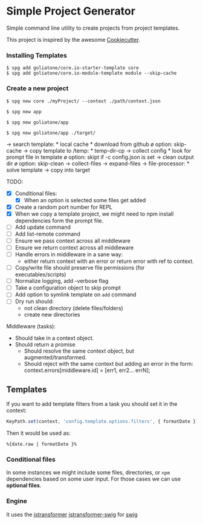 # Simple Project Generator

Simple command line utility to create projects from project templates.

This project is inspired by the awesome [Cookiecutter][cookiecutter].

### Installing Templates

```
$ spg add goliatone/core.io-starter-template core
$ spg add goliatone/core.io-module-template module --skip-cache
```

### Create a new project

```
$ spg new core ./myProject/ --context ./path/context.json
```


```
$ spg new app
```

```
$ spg new goliatone/app
```

```
$ spg new goliatone/app ./target/
```

-> search template:
    * local cache
        * download from github
    ø option: skip-cache
-> copy template to /temp:
    * temp-dir-cp
-> collect config
    * look for prompt file in template
    ø option: skipt if -c config.json is set
-> clean output dir
    ø option: skip-clean
-> collect-files
-> expand-files
-> file-processor:
    * solve template
-> copy into target

<!--
https://github.com/ironSource/node-config-prompt
https://www.npmjs.com/package/configstore
https://github.com/jstransformers/jstransformer
https://github.com/egoist/majo  
https://github.com/egoist/kopy
-->

TODO:
- [x] Conditional files:
    - [x] When an option is selected some files get added
- [x] Create a random port number for REPL
- [x] When we copy a template project, we might need to npm install dependencies
      form the prompt file.
- [ ] Add update command
- [ ] Add list-remote command
- [ ] Ensure we pass context across all middleware
- [ ] Ensure we return context across all middleware
- [ ] Handle errors in middleware in a sane way:
    - either return context with an error or return error with ref to context.
- [ ] Copy/write file should preserve file permissions (for executables/scripts)
- [ ] Normalize logging, add -verbose flag
- [ ] Take a configuration object to skip prompt
- [ ] Add option to symlink template on `add` command
- [ ] Dry run should:
    - not clean directory (delete files/folders)
    - create new directories

Middleware (tasks):
* Should take in a context object.
* Should return a promise
    * Should resolve the same context object, but augmented/transformed.
    * Should reject with the same context but adding an error in the form:
        context.errors[middleware.id] = [err1, err2... errN];

## Templates

If you want to add template filters from a task you should set it in the context:

```js
KeyPath.set(context, 'config.template.options.filters', { formatDate });
```

Then it would be used as:

```ejs
%{date.raw | formatDate }%
```

### Conditional files
In some instances we might include some files, directories, or `npm` dependencies based on some user input. For those cases we can use **optional files**.


### Engine

It uses the [jstransformer][jstransformer] [jstransformer-swig][jstransformer-swig] for [swig][swig]


[swig]:https://node-swig.github.io/swig-templates
[jstransformer]:https://github.com/jstransformers/jstransformer
[jstransformer-swig]:https://github.com/jstransformers/jstransformer-swig
[cookiecutter]:https://github.com/audreyr/cookiecutter
